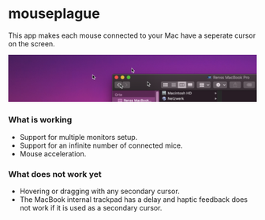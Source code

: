 # mouseplague

This app makes each mouse connected to your Mac have a seperate cursor on the screen.

![Screenshot](screenshot.png)

### What is working
* Support for multiple monitors setup.
* Support for an infinite number of connected mice.
* Mouse acceleration.

### What does not work yet
* Hovering or dragging with any secondary cursor.
* The MacBook internal trackpad has a delay and haptic feedback does not work if it is used as a secondary cursor.
